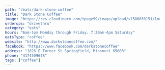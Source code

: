 ```yaml
---
path: "/eats/dark-stone-coffee"
title: "Dark Stone Coffee"
image: "https://res.cloudinary.com/tpage99/image/upload/v1586830151/local417eats/local417eatslogo.png"
orderops: "drivethru"
category: "eats"
hours: "6am-5pm Monday through Friday. 7:30am-4pm Saturday"
eatsType: "coffee"
website: "http://www.darkstonecoffee.com/"
facebook: "https://www.facebook.com/darkstonecoffee"
address: "1826 E Turner St Springfield, Missouri 65803"
phone: "4174509648"
tags: ["coffee"]
---
```

